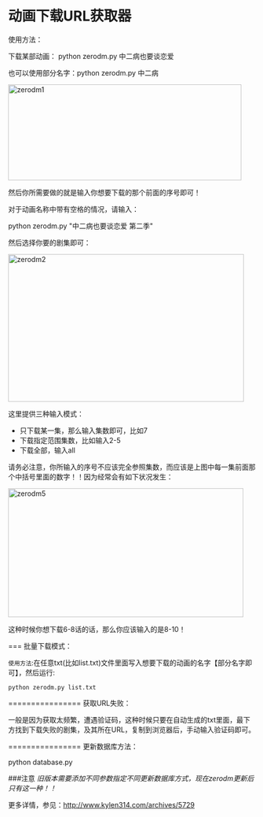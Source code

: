 动画下载URL获取器
================

使用方法：

下载某部动画：
python zerodm.py 中二病也要谈恋爱

也可以使用部分名字：python zerodm.py 中二病

<img src="http://www.kylen314.com/wp-content/uploads/2014/03/zerodm1.png" alt="zerodm1" width="475" height="195" class="aligncenter size-full wp-image-5736" />


然后你所需要做的就是输入你想要下载的那个前面的序号即可！

对于动画名称中带有空格的情况，请输入：

python zerodm.py "中二病也要谈恋爱 第二季"

然后选择你要的剧集即可：

<img src="http://www.kylen314.com/wp-content/uploads/2014/03/zerodm2.png" alt="zerodm2" width="480" height="300" class="aligncenter size-full wp-image-5737" />

这里提供三种输入模式：

<ul>
	<li>只下载某一集，那么输入集数即可，比如7</li>
	<li>下载指定范围集数，比如输入2-5</li>
	<li>下载全部，输入all</li>
</ul>

请务必注意，你所输入的序号不应该完全参照集数，而应该是上图中每一集前面那个中括号里面的数字！！因为经常会有如下状况发生：

<img src="http://www.kylen314.com/wp-content/uploads/2014/03/zerodm5.png" alt="zerodm5" width="479" height="262" class="aligncenter size-full wp-image-5741" />

这种时候你想下载6-8话的话，那么你应该输入的是8-10！


===
批量下载模式：

`使用方法`:在任意txt(比如list.txt)文件里面写入想要下载的动画的名字【部分名字即可】，然后运行:
```
python zerodm.py list.txt
```

================
获取URL失败：

一般是因为获取太频繁，遭遇验证码，这种时候只要在自动生成的txt里面，最下方找到下载失败的剧集，及其所在URL，复制到浏览器后，手动输入验证码即可。

================
更新数据库方法：

python database.py

###注意
*旧版本需要添加不同参数指定不同更新数据库方式，现在zerodm更新后只有这一种！！*

更多详情，参见：http://www.kylen314.com/archives/5729
